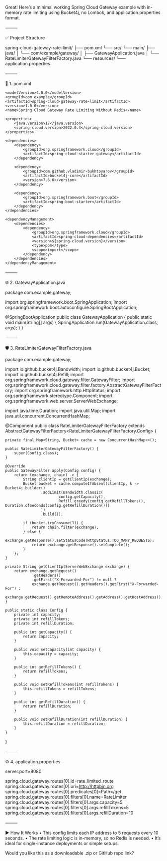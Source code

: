 Great! Here’s a minimal working Spring Cloud Gateway example with in-memory rate limiting using Bucket4j, no Lombok, and application.properties format.

⸻

✅ Project Structure

spring-cloud-gateway-rate-limit/
├── pom.xml
└── src/
    └── main/
        ├── java/
        │   └── com/example/gateway/
        │       ├── GatewayApplication.java
        │       └── RateLimiterGatewayFilterFactory.java
        └── resources/
            └── application.properties



⸻

🧾 1. pom.xml

<project xmlns="http://maven.apache.org/POM/4.0.0"
         xmlns:xsi="http://www.w3.org/2001/XMLSchema-instance"
         xsi:schemaLocation="http://maven.apache.org/POM/4.0.0
         http://maven.apache.org/xsd/maven-4.0.0.xsd">

    <modelVersion>4.0.0</modelVersion>
    <groupId>com.example</groupId>
    <artifactId>spring-cloud-gateway-rate-limit</artifactId>
    <version>1.0.0</version>
    <name>Spring Cloud Gateway Rate Limiting Without Redis</name>

    <properties>
        <java.version>17</java.version>
        <spring-cloud.version>2022.0.4</spring-cloud.version>
    </properties>

    <dependencies>
        <dependency>
            <groupId>org.springframework.cloud</groupId>
            <artifactId>spring-cloud-starter-gateway</artifactId>
        </dependency>

        <dependency>
            <groupId>com.github.vladimir-bukhtoyarov</groupId>
            <artifactId>bucket4j-core</artifactId>
            <version>7.6.0</version>
        </dependency>

        <dependency>
            <groupId>org.springframework.boot</groupId>
            <artifactId>spring-boot-starter</artifactId>
        </dependency>
    </dependencies>

    <dependencyManagement>
        <dependencies>
            <dependency>
                <groupId>org.springframework.cloud</groupId>
                <artifactId>spring-cloud-dependencies</artifactId>
                <version>${spring-cloud.version}</version>
                <type>pom</type>
                <scope>import</scope>
            </dependency>
        </dependencies>
    </dependencyManagement>

</project>



⸻

🌐 2. GatewayApplication.java

package com.example.gateway;

import org.springframework.boot.SpringApplication;
import org.springframework.boot.autoconfigure.SpringBootApplication;

@SpringBootApplication
public class GatewayApplication {
    public static void main(String[] args) {
        SpringApplication.run(GatewayApplication.class, args);
    }
}



⸻

🛡️ 3. RateLimiterGatewayFilterFactory.java

package com.example.gateway;

import io.github.bucket4j.Bandwidth;
import io.github.bucket4j.Bucket;
import io.github.bucket4j.Refill;
import org.springframework.cloud.gateway.filter.GatewayFilter;
import org.springframework.cloud.gateway.filter.factory.AbstractGatewayFilterFactory;
import org.springframework.http.HttpStatus;
import org.springframework.stereotype.Component;
import org.springframework.web.server.ServerWebExchange;

import java.time.Duration;
import java.util.Map;
import java.util.concurrent.ConcurrentHashMap;

@Component
public class RateLimiterGatewayFilterFactory extends AbstractGatewayFilterFactory<RateLimiterGatewayFilterFactory.Config> {

    private final Map<String, Bucket> cache = new ConcurrentHashMap<>();

    public RateLimiterGatewayFilterFactory() {
        super(Config.class);
    }

    @Override
    public GatewayFilter apply(Config config) {
        return (exchange, chain) -> {
            String clientIp = getClientIp(exchange);
            Bucket bucket = cache.computeIfAbsent(clientIp, k -> Bucket4j.builder()
                    .addLimit(Bandwidth.classic(
                            config.getCapacity(),
                            Refill.greedy(config.getRefillTokens(), Duration.ofSeconds(config.getRefillDuration()))
                    ))
                    .build());

            if (bucket.tryConsume(1)) {
                return chain.filter(exchange);
            } else {
                exchange.getResponse().setStatusCode(HttpStatus.TOO_MANY_REQUESTS);
                return exchange.getResponse().setComplete();
            }
        };
    }

    private String getClientIp(ServerWebExchange exchange) {
        return exchange.getRequest()
                .getHeaders()
                .getFirst("X-Forwarded-For") != null ?
                exchange.getRequest().getHeaders().getFirst("X-Forwarded-For") :
                exchange.getRequest().getRemoteAddress().getAddress().getHostAddress();
    }

    public static class Config {
        private int capacity;
        private int refillTokens;
        private int refillDuration;

        public int getCapacity() {
            return capacity;
        }

        public void setCapacity(int capacity) {
            this.capacity = capacity;
        }

        public int getRefillTokens() {
            return refillTokens;
        }

        public void setRefillTokens(int refillTokens) {
            this.refillTokens = refillTokens;
        }

        public int getRefillDuration() {
            return refillDuration;
        }

        public void setRefillDuration(int refillDuration) {
            this.refillDuration = refillDuration;
        }
    }
}



⸻

⚙️ 4. application.properties

server.port=8080

spring.cloud.gateway.routes[0].id=rate_limited_route
spring.cloud.gateway.routes[0].uri=http://httpbin.org
spring.cloud.gateway.routes[0].predicates[0]=Path=/get
spring.cloud.gateway.routes[0].filters[0].name=RateLimiter
spring.cloud.gateway.routes[0].filters[0].args.capacity=5
spring.cloud.gateway.routes[0].filters[0].args.refillTokens=5
spring.cloud.gateway.routes[0].filters[0].args.refillDuration=10



⸻

▶️ How It Works
	•	This config limits each IP address to 5 requests every 10 seconds.
	•	The rate limiting logic is in-memory, so no Redis is needed.
	•	It’s ideal for single-instance deployments or simple setups.

Would you like this as a downloadable .zip or GitHub repo link?
